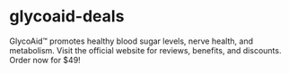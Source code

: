 # glycoaid-deals
GlycoAid™ promotes healthy blood sugar levels, nerve health, and metabolism. Visit the official website for reviews, benefits, and discounts. Order now for $49!
